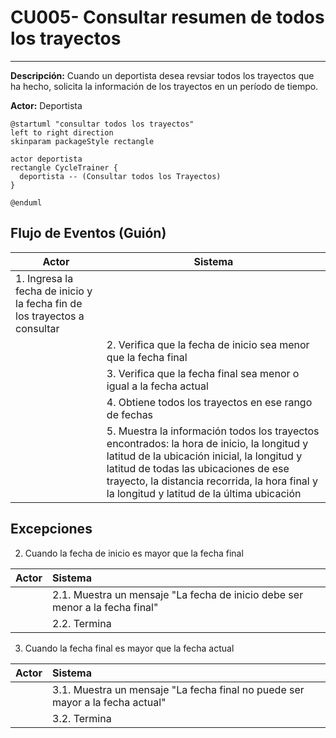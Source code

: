 # CU005- Consultar resumen de todos los trayectos
---

**Descripción:**  Cuando un deportista desea revsiar todos los trayectos que ha hecho, solicita la información de los trayectos en un período de tiempo.

**Actor:** Deportista

```plantuml
@startuml "consultar todos los trayectos"
left to right direction
skinparam packageStyle rectangle

actor deportista
rectangle CycleTrainer {
  deportista -- (Consultar todos los Trayectos)
}

@enduml
```

## Flujo de Eventos (Guión)


| Actor  | Sistema |
|--------|---------|
| 1. Ingresa la fecha de inicio y la fecha fin de los trayectos a consultar  ||
| | 2. Verifica que la fecha de inicio sea menor que la fecha final |
| | 3. Verifica que la fecha final sea menor o igual a la fecha actual |
| | 4. Obtiene todos los trayectos en ese rango de fechas |
| | 5. Muestra la información todos los trayectos encontrados: la hora de inicio, la longitud y latitud de la ubicación inicial, la longitud y latitud de todas las ubicaciones de ese trayecto, la distancia recorrida, la hora final y la longitud y latitud de la última ubicación |

## Excepciones

2. Cuando la fecha de inicio es mayor que la fecha final

| Actor  | Sistema |
|:-------|:---------|
| | 2.1. Muestra un mensaje "La fecha de inicio debe ser menor a la fecha final" |
| | 2.2. Termina | 


3. Cuando la fecha final es mayor que la fecha actual

| Actor  | Sistema |
|:-------|:---------|
| | 3.1. Muestra un mensaje "La fecha final no puede ser mayor a la fecha actual" |
| | 3.2. Termina | 
